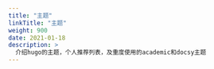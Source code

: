 ```yaml
---
title: "主题"
linkTitle: "主题"
weight: 900
date: 2021-01-18
description: >
  介绍hugo的主题，个人推荐列表，及重度使用的academic和docsy主题
---
```


